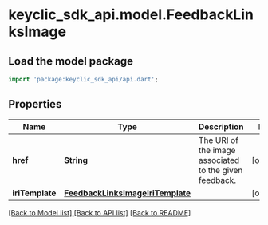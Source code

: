 # keyclic_sdk_api.model.FeedbackLinksImage

## Load the model package
```dart
import 'package:keyclic_sdk_api/api.dart';
```

## Properties
Name | Type | Description | Notes
------------ | ------------- | ------------- | -------------
**href** | **String** | The URI of the image associated to the given feedback. | [optional] 
**iriTemplate** | [**FeedbackLinksImageIriTemplate**](FeedbackLinksImageIriTemplate.md) |  | [optional] 

[[Back to Model list]](../README.md#documentation-for-models) [[Back to API list]](../README.md#documentation-for-api-endpoints) [[Back to README]](../README.md)



